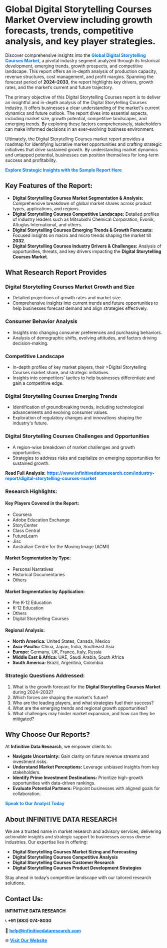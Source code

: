 <h1>Global Digital Storytelling Courses Market Overview including growth forecasts, trends, competitive analysis, and key player strategies.</h1>
<p>
Discover comprehensive insights into the 
<a href="https://www.infinitivedataresearch.com/industry-report/digital-storytelling-courses-market" rel="dofollow" style="color: #007BFF; text-decoration: none;"><strong>Global Digital Storytelling Courses Market</strong></a>, a pivotal industry segment analyzed through its historical development, emerging trends, growth prospects, and competitive landscape. This report offers an in-depth analysis of production capacity, revenue structures, cost management, and profit margins. Spanning the forecast period of <strong>2024–2033</strong>, the report highlights key drivers, growth rates, and the market’s current and future trajectory.
</p>
<p>
The primary objective of this Digital Storytelling Courses report is to deliver an insightful and in-depth analysis of the Digital Storytelling Courses industry. It offers businesses a clear understanding of the market's current dynamics and future outlook. The report dives into essential aspects, including market size, growth potential, competitive landscapes, and emerging trends. By exploring these factors comprehensively, stakeholders can make informed decisions in an ever-evolving business environment.
</p>
<p>
Ultimately, the Digital Storytelling Courses market report provides a roadmap for identifying lucrative market opportunities and crafting strategic initiatives that drive sustained growth. By understanding market dynamics and untapped potential, businesses can position themselves for long-term success and profitability.
</p>
<p>
<a href="https://www.infinitivedataresearch.com/request-sample/reportId=102575" style="color: #007BFF; text-decoration: none;"><strong>Explore Strategic Insights with the Sample Report Here</strong></a>
</p>

<h2>Key Features of the Report:</h2>
<ul>
<li><strong>Digital Storytelling Courses Market Segmentation & Analysis:</strong> Comprehensive breakdown of global market shares across product types, applications, and regions.</li>
<li><strong>Digital Storytelling Courses Competitive Landscape:</strong> Detailed profiles of industry leaders such as Mitsubishi Chemical Corporation, Evonik, Altuglas International, and others.</li>
<li><strong>Digital Storytelling Courses Emerging Trends & Growth Forecasts:</strong> Focused insights on macro and micro trends shaping the market till <strong>2032</strong>.</li>
<li><strong>Digital Storytelling Courses Industry Drivers & Challenges:</strong> Analysis of opportunities, threats, and key drivers impacting the <strong>Digital Storytelling Courses Market</strong>.</li>
</ul>

<h2>What Research Report Provides</h2>
<h3>Digital Storytelling Courses Market Growth and Size</h3>
<ul>
<li>Detailed projections of growth rates and market size.</li>
<li>Comprehensive insights into current trends and future opportunities to help businesses forecast demand and align strategies effectively.</li>
</ul>

<h3>Consumer Behavior Analysis</h3>
<ul>
<li>Insights into changing consumer preferences and purchasing behaviors.</li>
<li>Analysis of demographic shifts, evolving attitudes, and factors driving decision-making.</li>
</ul>

<h3>Competitive Landscape</h3>
<ul>
<li>In-depth profiles of key market players, their >Digital Storytelling Courses market share, and strategic initiatives.</li>
<li>Insights into competitors' tactics to help businesses differentiate and gain a competitive edge.</li>
</ul>

<h3>Digital Storytelling Courses Emerging Trends</h3>
<ul>
<li>Identification of groundbreaking trends, including technological advancements and evolving consumer values.</li>
<li>Exploration of regulatory changes and innovations shaping the industry's future.</li>
</ul>

<h3>Digital Storytelling Courses Challenges and Opportunities</h3>
<ul>
<li>A region-wise breakdown of market challenges and growth opportunities.</li>
<li>Strategies to address risks and capitalize on emerging opportunities for sustained growth.</li>
</ul>
<p><strong>Read Full Analysis:</strong> <a href="https://www.infinitivedataresearch.com/industry-report/digital-storytelling-courses-market" rel="dofollow" style="color: #007BFF; text-decoration: none;"><strong>https://www.infinitivedataresearch.com/industry-report/digital-storytelling-courses-market</strong></a></p>
<h3>Research Highlights:</h3>
<h4>Key Players Covered in the Report:</h4>
<ul><li>Coursera</li><li>Adobe Education Exchange</li><li>StoryCenter</li><li>Class Central</li><li>FutureLearn</li><li>Jisc</li><li>Australian Centre for the Moving Image (ACMI)</li></ul>
<h4>Market Segmentation by Type:</h4>
<ul><li>Personal Narratives</li><li>Historical Documentaries</li><li>Others</li></ul>
<h4>Market Segmentation by Application:</h4>
<ul><li>Pre K-12 Education</li><li>K-12 Education</li><li>Others</li><li>Digital Storytelling Courses</li></ul>

<h4>Regional Analysis:</h4>
<ul>
<li><strong>North America:</strong> United States, Canada, Mexico</li>
<li><strong>Asia-Pacific:</strong> China, Japan, India, Southeast Asia</li>
<li><strong>Europe:</strong> Germany, UK, France, Italy, Russia</li>
<li><strong>Middle East & Africa:</strong> UAE, Saudi Arabia, South Africa</li>
<li><strong>South America:</strong> Brazil, Argentina, Colombia</li>
</ul>

<h3>Strategic Questions Addressed:</h3>
<ol>
<li>What is the growth forecast for the <strong>Digital Storytelling Courses Market</strong> during 2024–2032?</li>
<li>Which forces are shaping the market's future?</li>
<li>Who are the leading players, and what strategies fuel their success?</li>
<li>What are the emerging trends and regional growth opportunities?</li>
<li>What challenges may hinder market expansion, and how can they be mitigated?</li>
</ol>

<h2>Why Choose Our Reports?</h2>
<p>At <strong>Infinitive Data Research</strong>, we empower clients to:</p>
<ul>
<li><strong>Navigate Uncertainty:</strong> Gain clarity on future revenue streams and investment risks.</li>
<li><strong>Understand Market Perceptions:</strong> Leverage unbiased insights from key stakeholders.</li>
<li><strong>Identify Prime Investment Destinations:</strong> Prioritize high-growth opportunities with data-driven rankings.</li>
<li><strong>Evaluate Potential Partners:</strong> Pinpoint businesses with aligned goals for collaboration.</li>
</ul>
<p><a href="https://www.infinitivedataresearch.com/industry-report/digital-storytelling-courses-market" rel="dofollow" style="color: #007BFF; text-decoration: none;"><strong>Speak to Our Analyst Today</strong></a></p>

<h2>About INFINITIVE DATA RESEARCH</h2>
<p>We are a trusted name in market research and advisory services, delivering actionable insights and strategic support to businesses across diverse industries. Our expertise lies in offering:</p>
<ul>
<li><strong>Digital Storytelling Courses Market Sizing and Forecasting</strong></li>
<li><strong>Digital Storytelling Courses Competitive Analysis</strong></li>
<li><strong>Digital Storytelling Courses Customer Research</strong></li>
<li><strong>Digital Storytelling Courses Product Development Strategies</strong></li>
</ul>
<p>Stay ahead in today’s competitive landscape with our tailored research solutions.</p>

<h2>Contact Us:</h2>
<p><strong>INFINITIVE DATA RESEARCH</strong></p>
<p>📞 <strong>+91 (883) 074-8030</strong></p>
<p>📧 <strong><a href="mailto:help@infinitivedataresearch.com" style="color: #007BFF;">help@infinitivedataresearch.com</a></strong></p>
<p>🌐 <strong><a href="https://www.infinitivedataresearch.com" rel="dofollow" style="color: #007BFF;">Visit Our Website</a></strong></p>